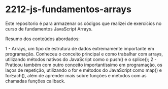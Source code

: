 # 2212-js-fundamentos-arrays
Este repositorio é para armazenar os códigos que realizei de exercícios no curso de fundamentos JavaScript Arrays.

Resumo dos conteúdos abordados:

1 - Arrays, um tipo de estrutura de dados extremamente importante em programação. Conheceu o conceito principal e como trabalhar com arrays, utilizando métodos nativos do JavaScript como o push() e o splice(); 
2 - Praticou também com outro conceito importantíssimo em programação, os laços de repetição, utilizando o for e métodos do JavaScript como map() e forEach(), além de aprender mais sobre funções e métodos com as chamadas funções callback.



